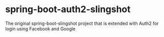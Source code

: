 # spring-boot-auth2-slingshot
The original spring-boot-slingshot project that is extended with Auth2 for login using Facebook and Google
